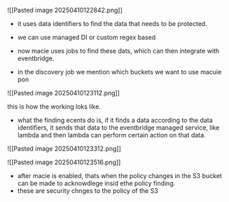 ![[Pasted image 20250410122842.png]]
- it uses data identifiers to find the data that needs to be protected.
- we can use managed DI or custom regex based
- now macie uses jobs to find these dats, which can then integrate with eventbridge.

- in the discovery job we mention which buckets we want to use macuie pon


![[Pasted image 20250410123112.png]]

this is how the working loks like.
- what the finding ecents do is, if it finds a data according to the data identifiers, it sends that data to the eventbridge managed service, like lambda and then lambda can perform certain action on that data.



![[Pasted image 20250410123312.png]]



![[Pasted image 20250410123516.png]]

- after macie is enabled, thats when the policy changes in the S3 bucket can be made to acknowdlege insid ethe policy finding.
- these are security chnges to the policy of the S3

